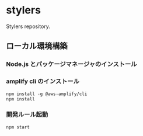 # stylers
Stylers repository.

## ローカル環境構築

### Node.js とパッケージマネージャのインストール

### amplify cli のインストール
```shell script
npm install -g @aws-amplify/cli
npm install
```

### 開発ルール起動
```shell script
npm start
```
